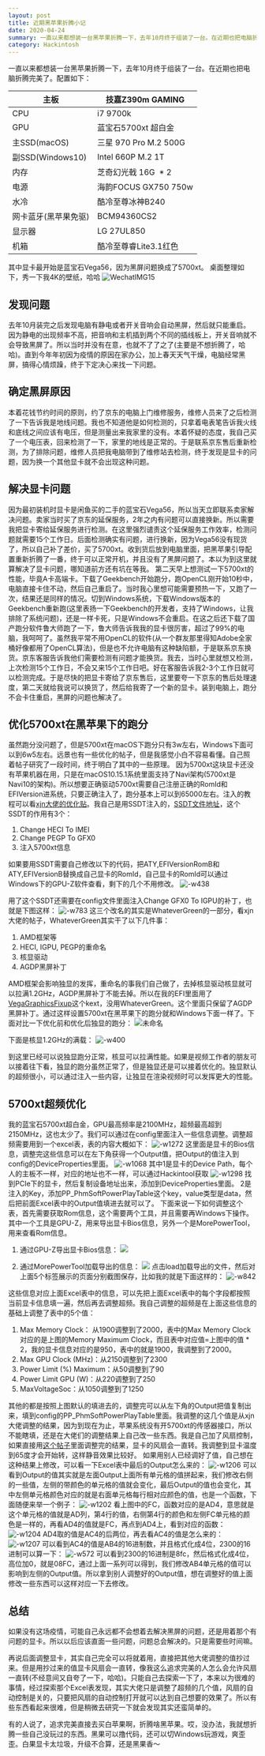 ```yaml
---
layout: post
title: 近期黑苹果折腾小记
date: 2020-04-24
summary: 一直以来都想装一台黑苹果折腾一下，去年10月终于组装了一台。在近期也把电脑折腾完美了。
category: Hackintosh
---
```


一直以来都想装一台黑苹果折腾一下，去年10月终于组装了一台。在近期也把电脑折腾完美了。配置如下：

| 主板              | 技嘉Z390m GAMING      |
|-----------------|---------------------|
| CPU             | i7 9700k            |
| GPU             | 蓝宝石5700xt 超白金       |
| 主SSD(macOS)     | 三星 970 Pro M.2 500G |
| 副SSD(Windows10) | Intel 660P M.2 1T   |
| 内存              | 芝奇幻光戟 16G  * 2      |
| 电源              | 海韵FOCUS GX750 750w  |
| 水冷              | 酷冷至尊冰神B240          |
| 网卡蓝牙(黑苹果免驱)     | BCM94360CS2         |
| 显示器             | LG 27UL850          |
| 机箱              | 酷冷至尊睿Lite3.1红色      |

其中显卡最开始是蓝宝石Vega56，因为黑屏问题换成了5700xt。
桌面整理如下，秀一下我4K的壁纸，哈哈
![WechatIMG15](https://nightwish.oss-cn-beijing.aliyuncs.com/2020/04/24/wechatimg15.jpeg)


## 发现问题
去年10月装完之后发现电脑有静电或者开关音响会自动黑屏，然后就只能重启。因为静电的出现频率不高，把音响和主机插到两个不同的插线板上，开关音响就不会导致黑屏了。所以当时并没有在意，也就不了了之了(主要是不想折腾了，哈哈)。直到今年年初因为疫情的原因在家办公，加上春天天气干燥，电脑经常黑屏，搞得心情烦躁，终于下定决心来找一下问题。
## 确定黑屏原因
本着花钱节约时间的原则，约了京东的电脑上门维修服务，维修人员来了之后检测了一下告诉我是地线问题。我也不知道他是如何检测的，只拿着电表笔告诉我火线和底线之间应该有电压，但是测量出来我家里的没有。本着怀疑的态度，我自己买了一个电压表，回来检测了一下，家里的地线是正常的。于是联系京东售后重新检测，为了排除问题，维修人员把我电脑带到了维修站去检测，终于发现是显卡的问题，因为换一个其他显卡就不会出现这种问题。
## 解决显卡问题
因为最初装机时显卡是闲鱼买的二手的蓝宝石Vega56，所以当天立即联系卖家解决问题。卖家当时买了京东的延保服务，2年之内有问题可以直接换新。所以需要我把显卡寄给延保服务进行检测。在这里强烈谴责这个延保服务工作效率，检测问题就需要15个工作日。后面检测确实有问题，进行换新，因为Vega56没有现货了，所以自己补了差价，买了5700xt。收到货后放到电脑里面，把黑苹果引导配置重新折腾了一番，终于可以正常开机，并且没有了黑屏问题了。本以为到这里就算解决了显卡问题，哪知道前方还有坑在等我。
第二天早上想测试一下5700xt的性能，毕竟A卡高端卡。下载了Geekbench开始跑分，跑OpenCL刚开始10秒中，电脑直接卡住不动，然后自己重启了。当时我心里想可能需要预热一下，又跑了一次，结果还是同样的情况。切到Windows系统，下载Windows版本的Geekbench重新跑(这里表扬一下Geekbench的开发者，支持了Windows，让我排除了系统问题)，还是一样卡死，只是Windows不会重启。在这之后还下载了国产跑分软件鲁大师跑了一下，鲁大师告诉我我的显卡很厉害，超过了99%的电脑，我呵呵了。虽然我平常不用OpenCL的软件(从一个群友那里得知Adobe全家桶好像都用了OpenCL算法)，但是也不允许电脑有这种缺陷额，于是联系京东换货。京东客服告诉我他们需要检测有问题才能换货。我去，当时心里就想又检测，上次检测15个工作日，不会又来15个工作日吧。好在客服告诉我2-3个工作日就可以检测完成。于是尽快的把显卡寄给了京东售后，这里要夸一下京东的售后处理速度，第二天就给我说可以换货了，然后给我寄了一个新的显卡。装到电脑上，跑分不会卡住重启，黑屏的问题也解决了。
## 优化5700xt在黑苹果下的跑分
虽然跑分没问题了，但是5700xt在macOS下跑分只有3w左右，Windows下面可以到6w5左右。远景也有一些优化的帖子，但是我感觉小白不容易看懂。自己照着帖子研究了一段时间，终于明白了其中的一些原理。
因为5700xt这块显卡还没有苹果机器在用，只是在macOS10.15.1系统里面支持了Navi架构(5700xt是Navi10的架构)。所以想要正确驱动5700xt需要自己注册正确的RomId和EFIVersion进系统，只要正确注入了，跑分基本上可以到65000左右。注入的教程可以看[xjn大佬的优化贴](https://bbs.pcbeta.org/viewthread-1839725-1-1.html)。我自己是用SSDT注入的，[SSDT文件地址](
https://nightwish.oss-cn-beijing.aliyuncs.com/SSDT-GPU.aml)，这个SSDT的作用有3个：
1. Change HECI To IMEI
2. Change PEGP To GFX0
3. 注入5700xt信息

如果要用SSDT需要自己修改以下的代码，把ATY,EFIVersionRomB和ATY,EFIVersionB替换成自己显卡的RomId，自己显卡的RomId可以通过Windows下的GPU-Z软件查看，剩下的几个不用修改。
![-w438](https://nightwish.oss-cn-beijing.aliyuncs.com/2020/04/24/15876995810760.jpg)


用了这个SSDT还需要在config文件里面注入Change GFX0 To IGPU的补丁，也就是下图这样：
![-w783](https://nightwish.oss-cn-beijing.aliyuncs.com/2020/04/24/15876515157523.jpg)
这三个改名的其实是WhateverGreen的一部分，看xjn大佬的帖子，WhateverGreen其实干了以下几件事：
1. AMD框架等
2. HECI, IGPU, PEGP的重命名
3. 核显驱动
4. AGDP黑屏补丁

AMD框架会影响独显的发挥，重命名的事我们自己做了，去掉核显驱动核显就可以拉满1.2GHz，AGDP黑屏补丁不能去掉。所以在我的EFI里面用了[VegaGraphicsFixup](https://github.com/jyavenard/Vega5KFixup/releases)这个kext，没用WhateverGreen。这个里面只保留了AGDP黑屏补丁。通过这样设置5700xt在黑苹果下的跑分就和Windows下面一样了。下面对比一下优化前和优化后独显的跑分：
![未命名](https://nightwish.oss-cn-beijing.aliyuncs.com/2020/04/24/wei-ming-ming.png)

下面是核显1.2GHz的满载：
![-w400](https://nightwish.oss-cn-beijing.aliyuncs.com/2020/04/24/15876531696127.jpg)

到这里已经可以说独显跑分正常，核显可以拉满性能。如果是视频工作者的朋友可以接着往下看，独显的跑分虽然正常了，但是独显还是可以接着优化的。独显默认的超频很小，可以通过注入一些内容，让独显在渲染视频时可以发挥更大的性能。

## 5700xt超频优化
我的蓝宝石5700xt超白金，GPU最高频率是2100MHz，超频最高超到2150MHz，这也太少了。我们可以通过在config里面注入一些信息调整。调整超频需要用到一个excel表，表的内容大概如下：
![-w1272](https://nightwish.oss-cn-beijing.aliyuncs.com/2020/04/24/15877000843764.jpg)
这里面是显卡的Bios信息，调整完这些信息可以在左下角获得一个Output值，把Output的值注入到config的DeviceProperties里面。
![-w1068](https://nightwish.oss-cn-beijing.aliyuncs.com/2020/04/24/15877003531451.jpg)
其中1是显卡的Device Path，每个人的主板不一样，对应的地址也不一样，可以通过Hackintool获取
![-w1298](https://nightwish.oss-cn-beijing.aliyuncs.com/2020/04/24/15877005016001.jpg)
找到PCIe下的显卡，然后复制设备地址出来，添加到DeviceProperties里面。
2是注入的Key，添加PP_PhmSoftPowerPlayTable这个key，value类型是data，然后把前面Excel表中的Output值填进去就可以了。
下面来说一下如何调整这个表，首先需要获取Rom信息，这个需要两个工具，并且需要再Windows下操作。其中一个工具是GPU-Z，用来导出显卡Bios信息，另外一个是MorePowerTool，用来查看Rom信息。
1. 通过GPU-Z导出显卡Bios信息：
![](https://nightwish.oss-cn-beijing.aliyuncs.com/2020/04/24/15877011140377.jpg)

2. 通过MorePowerTool加载导出的信息：
![](https://nightwish.oss-cn-beijing.aliyuncs.com/2020/04/24/15877011748826.jpg)
点击load加载导出的文件，然后对上面5个标签展示的页面分别截图保存，比如我的就是下面这样的：
![-w842](https://nightwish.oss-cn-beijing.aliyuncs.com/2020/04/24/15877019678461.jpg)

这些信息对应上面Excel表中的信息，可以先把上面Excel表中的每个字段都按照当前显卡信息填一遍，然后再去调整超频。我自己调整的超频是在上面这些信息的基础上调整了表中的5个值：
1. Max Memory Clock： 从1900调整到了2000，表中的Max Memory Clock对应的是上图的Memory Maximum Clock，而且表中对应值=上图中的值 * 2，我的显卡信息对应的是950，表中的就是1900，我调整到了2000。
2. Max GPU Clock (MHz)：从2150调整到了2300
3. Power Limit (%) Maximum：从50调整到了90
4. Power Limit GPU (W)：从220调整到了250
5. MaxVoltageSoc：从1050调整到了1250

其他的都是按照上图默认的填进去的，调整完可以从左下角的Output把值复制出来，填到config的PP_PhmSoftPowerPlayTable里面。我调整的这几个值是从xjn大佬调整的结果，因为到现在为止，苹果系统没有开5700xt的传感器接口，所以不能瞎填，还是在大佬们的调整结果上自己改一些东西。我是自己加了风扇控制，如果直接用[这个帖子](http://bbs.pcbeta.com/viewthread-1836920-1-1.html)里面调整完的结果，显卡的风扇会一直转。我调整到显卡温度到65度才会开始转，这样静音效果比较好。
如果用别人已经调好了值，自己想在这种结果上修改，可以看一下Excel表中最后的Output怎么来的：
![-w1206](https://nightwish.oss-cn-beijing.aliyuncs.com/2020/04/24/15877026565671.jpg)
可以看到Output的值其实就是左面Output上面所有单元格的值拼起来，我们修改右侧的一些值，左侧的带颜色的单元格的值就会变化，最后Output的值也会变化，其中左侧单元格颜色对应的就是右面单元格每行相对应颜色的值，也是一个函数，下面随便来举一个例子：
![-w1202](https://nightwish.oss-cn-beijing.aliyuncs.com/2020/04/24/15877029035511.jpg)
看上图中的FC，函数对应的是AD4，意思就是这个单元格的值就是AD列，第4行的值，右侧第4行的颜色和左侧FC单元格的颜色是一样的，再看AD4的值就是FC，再点到AD4上，看到对应的函数：
![-w1204](https://nightwish.oss-cn-beijing.aliyuncs.com/2020/04/24/15877030733739.jpg)
AD4取的值是AC4的后两位，再去看AC4的值是怎么来的：
![-w1207](https://nightwish.oss-cn-beijing.aliyuncs.com/2020/04/24/15877031455907.jpg)
可以看到AC4的值是AB4的16进制数，并且格式化成4位，2300的16进制可以算一下：
![-w572](https://nightwish.oss-cn-beijing.aliyuncs.com/2020/04/24/15877032104748.jpg)
可以看到2300的16进制是8fc，然后格式化成4位，高位加0，就是08FC，通过上面一系列可以得到，我们修改AB4单元格的值可以影响到左侧的Output值。所以拿到别人调整好的Output值，想在调整好的值上面修改一些东西可以这样对应一下去修改。
## 总结
如果没有这场疫情，可能自己永远都不会想着去解决黑屏的问题，还是用着那个有问题的显卡。所以以后应该直面一些问题，问题总会解决的。只是需要些时间嘛。

再说后面调整显卡，其实自己完全可以将就着用，直接把其他大佬调整的值抄过来。但是用抄过来的值显卡风扇会一直转，像我这么追求完美的人怎么会允许风扇一直转(不经意间又自夸了一下，哈哈)。只能自己去探索一下了，本来以为很难的事情，经过探索那个Excel表发现，其实大佬只是调整了超频的几个值，风扇的自动控制是关的，只要把风扇的自动控制打开就可以达到自己想要的效果了。所以有些东西看起来很难，但是稍微去研究一下就会发现其实还蛮简单的。

有的人说了，追求完美直接去买白苹果啊，折腾啥黑苹果。哎，没办法，我就想折腾一些自己没玩过的东西。黑果可以撸代码，还可以切Windows玩游戏，爽歪歪。白果显卡太垃圾，升级不合算，还是黑果香～
















